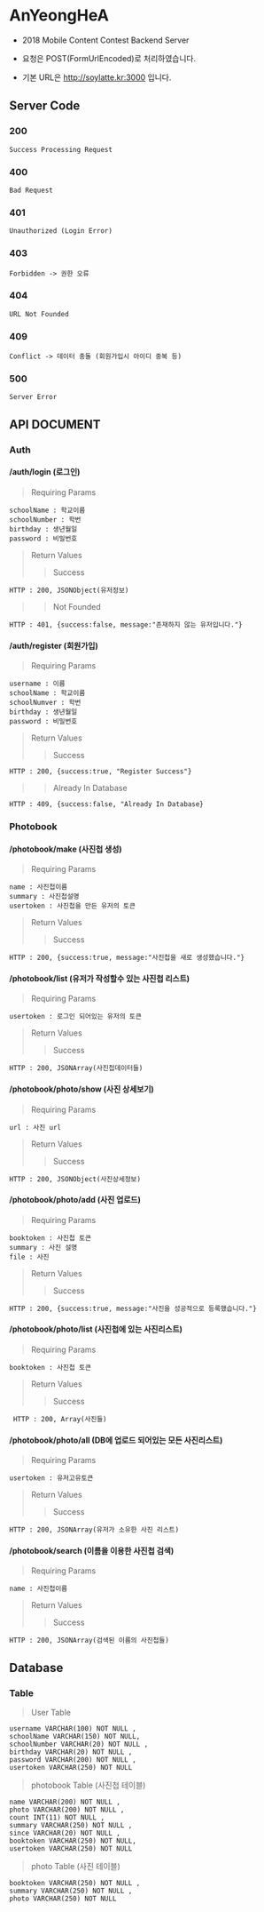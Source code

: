 # AnYeongHeA
* 2018 Mobile Content Contest Backend Server

* 요청은 POST(FormUrlEncoded)로 처리하였습니다.

* 기본 URL은 http://soylatte.kr:3000 입니다.

## Server Code
### 200

    Success Processing Request

### 400

    Bad Request

### 401

    Unauthorized (Login Error)

### 403

    Forbidden -> 권한 오류

### 404

    URL Not Founded

### 409

    Conflict -> 데이터 충돌 (회원가입시 아이디 중복 등)

### 500

    Server Error


## API DOCUMENT

### Auth

#### /auth/login (로그인)
>Requiring Params

    schoolName : 학교이름
    schoolNumber : 학번
    birthday : 생년월일
    password : 비밀번호

>Return Values
>>Success

    HTTP : 200, JSONObject(유저정보)

>>Not Founded

    HTTP : 401, {success:false, message:"존재하지 않는 유저입니다."}

#### /auth/register (회원가입)
>Requiring Params

    username : 이름
    schoolName : 학교이름
    schoolNumver : 학번
    birthday : 생년월일
    password : 비밀번호

>Return Values
>>Success

    HTTP : 200, {success:true, "Register Success"}

>>Already In Database

    HTTP : 409, {success:false, "Already In Database}

### Photobook

#### /photobook/make (사진첩 생성)
>Requiring Params

    name : 사진첩이름
    summary : 사진첩설명
    usertoken : 사진첩을 만든 유저의 토큰
    
>Return Values
>>Success

    HTTP : 200, {success:true, message:"사진첩을 새로 생성했습니다."}
    
#### /photobook/list (유저가 작성할수 있는 사진첩 리스트)
>Requiring Params

    usertoken : 로그인 되어있는 유저의 토큰
    
>Return Values
>>Success

    HTTP : 200, JSONArray(사진첩데이터들)
    
#### /photobook/photo/show (사진 상세보기)
>Requiring Params

    url : 사진 url
    
>Return Values
>>Success
    
    HTTP : 200, JSONObject(사진상세정보)
    
    
#### /photobook/photo/add (사진 업로드)
>Requiring Params

    booktoken : 사진첩 토큰
    summary : 사진 설명
    file : 사진
    
>Return Values
>>Success
    
    HTTP : 200, {success:true, message:"사진을 성공적으로 등록했습니다."}
   
#### /photobook/photo/list (사진첩에 있는 사진리스트)
>Requiring Params

    booktoken : 사진첩 토큰

>Return Values
>>Success
     
     HTTP : 200, Array(사진들)
     
#### /photobook/photo/all (DB에 업로드 되어있는 모든 사진리스트)
>Requiring Params

    usertoken : 유저고유토큰
    
>Return Values
>>Success

    HTTP : 200, JSONArray(유저가 소유한 사진 리스트)
    
#### /photobook/search (이름을 이용한 사진첩 검색)
>Requiring Params

    name : 사진첩이름
    
>Return Values
>>Success

    HTTP : 200, JSONArray(검색된 이름의 사진첩들)
  
## Database
### Table
>User Table

    username VARCHAR(100) NOT NULL ,
    schoolName VARCHAR(150) NOT NULL,
    schoolNumber VARCHAR(20) NOT NULL ,
    birthday VARCHAR(20) NOT NULL ,
    password VARCHAR(200) NOT NULL ,
    usertoken VARCHAR(250) NOT NULL
    
>photobook Table (사진첩 테이블)

    name VARCHAR(200) NOT NULL ,
    photo VARCHAR(200) NOT NULL ,
    count INT(11) NOT NULL ,
    summary VARCHAR(250) NOT NULL ,
    since VARCHAR(20) NOT NULL ,
    booktoken VARCHAR(250) NOT NULL,
    usertoken VARCHAR(250) NOT NULL

>photo Table (사진 테이블)

    booktoken VARCHAR(250) NOT NULL ,
    summary VARCHAR(250) NOT NULL ,
    photo VARCHAR(250) NOT NULL
